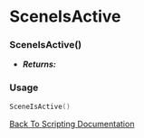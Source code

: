 # SceneIsActive

### SceneIsActive()
- ***Returns:*** 

### Usage

```Lua
SceneIsActive()
```


[Back To Scripting Documentation](../README.md)
